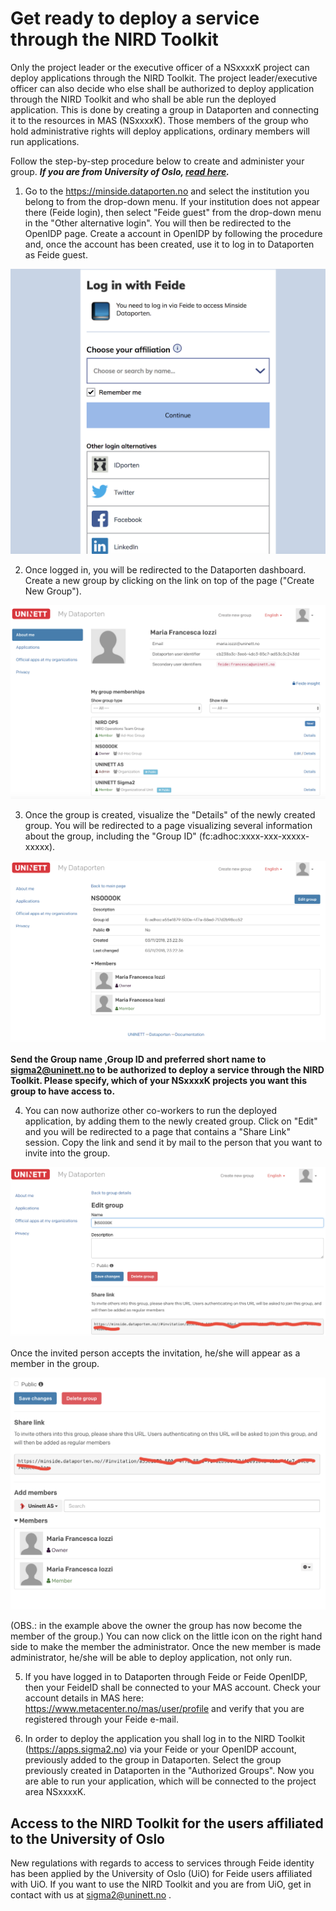 # Get ready to deploy a service through the NIRD Toolkit

Only the project leader or the executive officer of a NSxxxxK project can deploy applications through the NIRD Toolkit. The project leader/executive officer can also decide who else shall be authorized to deploy application through the NIRD Toolkit and who shall be able run the deployed application. This is done by creating a group in Dataporten and connecting it to the resources in MAS (NSxxxxK). Those members of the group who hold administrative rights will deploy applications, ordinary members will run applications.

Follow the step-by-step procedure below to create and administer your group. ***If you are from University of Oslo, [read here](#access-uio).***

1. Go to the https://minside.dataporten.no and select the institution you belong to from the drop-down menu. If your institution does not appear there (Feide login), then select "Feide guest" from the drop-down menu in the "Other alternative login". You will then be redirected to the OpenIDP page. Create a account in OpenIDP by following the procedure and, once the account has been created, use it to log in to Dataporten as Feide guest.

![Dataporten login](nirdtoolkit/Login.png "Dataporten login")

2. Once logged in, you will be redirected to the Dataporten dashboard. Create a new group by clicking on the link on top of the page ("Create New Group"). 

![Dataporten dashboard](nirdtoolkit/DataPorten-daskboard.png "Dataporten dashboard")


3. Once the group is created, visualize the "Details" of the newly created group. You will be redirected to a page visualizing several information about the group, including the "Group ID" (fc:adhoc:xxxx-xxx-xxxxx-xxxxx).

![Dataporten Group-ID](nirdtoolkit/Group-ID.png "Dataporten Group-ID")

**Send the Group name ,Group ID and preferred short name to sigma2@uninett.no to be authorized to deploy a service through the NIRD Toolkit. Please specify, which of your NSxxxxK projects you want this group to have access to.**

4. You can now authorize other co-workers to run the deployed application, by adding them to the newly created group. Click on "Edit" and you will be redirected to a page that contains a "Share Link" session. Copy the link and send it by mail to the person that you want to invite into the group. 

![Dataporten share-link](nirdtoolkit/share-link.png "Dataporten share-link")

Once the invited person accepts the invitation, he/she will appear as a member in the group.

![Dataporten members](nirdtoolkit/members.png "Dataporten members")


(OBS.: in the example above the owner the group has now become the member of the group.) You can now click on the little icon on the right hand side to make the member the administrator. Once the new member is made administrator, he/she will be able to deploy application, not only run.

5. If you have logged in to Dataporten through Feide or Feide OpenIDP, then your FeideID shall be connected to your MAS account. Check your account details in MAS here: https://www.metacenter.no/mas/user/profile and verify that you are registered through your Feide e-mail.

6. In order to deploy the application you shall log in to the NIRD Toolkit (https://apps.sigma2.no) via your Feide or your OpenIDP account, previously added to the group in Dataporten. Select the group previously created in Dataporten in the "Authorized Groups". Now you are able to run your application, which will be connected to the project area NSxxxxK.
 

## <a name="access-uio"></a> Access to the NIRD Toolkit for the users affiliated to the University of Oslo
New regulations with regards to access to services through Feide identity has been applied by the University of Oslo (UiO) for Feide users affiliated with UiO. If you want to use the NIRD Toolkit and you are from UiO, get in contact with us at <sigma2@uninett.no> . 


